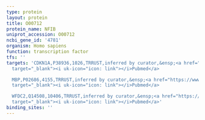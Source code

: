 ```yaml
---
type: protein
layout: protein
title: O00712
protein_name: NFIB
uniprot_accession: O00712
ncbi_gene_id: '4781'
organism: Homo sapiens
function: transcription factor
tfs: ''
targets: 'CDKN1A,P38936,1026,TRRUST,inferred by curator,&ensp;<a href="https://www.ncbi.nlm.nih.gov/pubmed/?term=17130157%5Buid%5D"
  target="_blank"><i uk-icon="icon: link"></i>Pubmed</a>

  MBP,P02686,4155,TRRUST,inferred by curator,&ensp;<a href="https://www.ncbi.nlm.nih.gov/pubmed/?term=1699939%5Buid%5D"
  target="_blank"><i uk-icon="icon: link"></i>Pubmed</a>

  WFDC2,Q14508,10406,TRRUST,inferred by curator,&ensp;<a href="https://www.ncbi.nlm.nih.gov/pubmed/?term=17511965%5Buid%5D"
  target="_blank"><i uk-icon="icon: link"></i>Pubmed</a>'
binding_sites: ''
---
```

